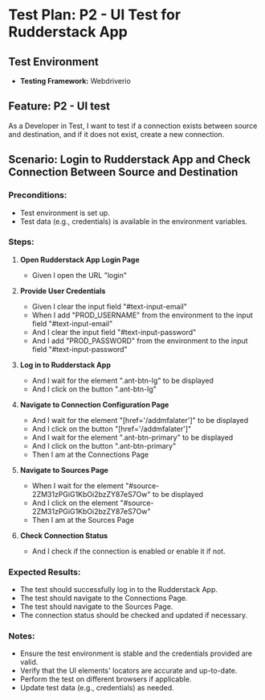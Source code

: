 # Test Plan: P2 - UI Test for Rudderstack App
## Test Environment
- **Testing Framework:** Webdriverio

## Feature: P2 - UI test
As a Developer in Test, I want to test if a connection exists between source and destination, and if it does not exist, create a new connection.

## Scenario: Login to Rudderstack App and Check Connection Between Source and Destination
### Preconditions:
- Test environment is set up.
- Test data (e.g., credentials) is available in the environment variables.

### Steps:
1. **Open Rudderstack App Login Page**
   - Given I open the URL "login"

2. **Provide User Credentials**
   - Given I clear the input field "#text-input-email"
   - When I add "PROD_USERNAME" from the environment to the input field "#text-input-email"
   - And I clear the input field "#text-input-password"
   - And I add "PROD_PASSWORD" from the environment to the input field "#text-input-password"

3. **Log in to Rudderstack App**
   - And I wait for the element ".ant-btn-lg" to be displayed
   - And I click on the button ".ant-btn-lg"

4. **Navigate to Connection Configuration Page**
   - And I wait for the element "[href='/addmfalater']" to be displayed
   - And I click on the button "[href='/addmfalater']"
   - And I wait for the element ".ant-btn-primary" to be displayed
   - And I click on the button ".ant-btn-primary"
   - Then I am at the Connections Page

5. **Navigate to Sources Page**
   - When I wait for the element "#source-2ZM31zPGiG1KbOi2bzZY87eS7Ow" to be displayed
   - And I click on the element "#source-2ZM31zPGiG1KbOi2bzZY87eS7Ow"
   - Then I am at the Sources Page

6. **Check Connection Status**
   - And I check if the connection is enabled or enable it if not.

### Expected Results:
- The test should successfully log in to the Rudderstack App.
- The test should navigate to the Connections Page.
- The test should navigate to the Sources Page.
- The connection status should be checked and updated if necessary.

### Notes:
- Ensure the test environment is stable and the credentials provided are valid.
- Verify that the UI elements' locators are accurate and up-to-date.
- Perform the test on different browsers if applicable.
- Update test data (e.g., credentials) as needed.

